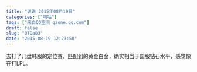 ```yaml
---
title: "说说 2015年08月19日"
categories: ["嘀咕"]
tags: ["来自QQ空间 qzone.qq.com"]
draft: false
slug: "0TQa83"
date: "2015-08-19 12:23:50"
---
```


去打了几盘韩服的定位赛，匹配到的黄金白金，确实相当于国服钻石水平，感觉像在打LPL。
